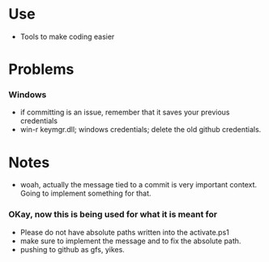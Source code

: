 # Use
- Tools to make coding easier
# Problems 
### Windows
- if committing is an issue, remember that it saves your previous credentials
- win-r keymgr.dll; windows credentials; delete the old github credentials.
# Notes
- woah, actually the message tied to a commit is very important context. Going to implement something for that.
### OKay, now this is being used for what it is meant for
- Please do not have absolute paths written into the activate.ps1
- make sure to implement the message and to fix the absolute path.
- pushing to github as gfs, yikes.

